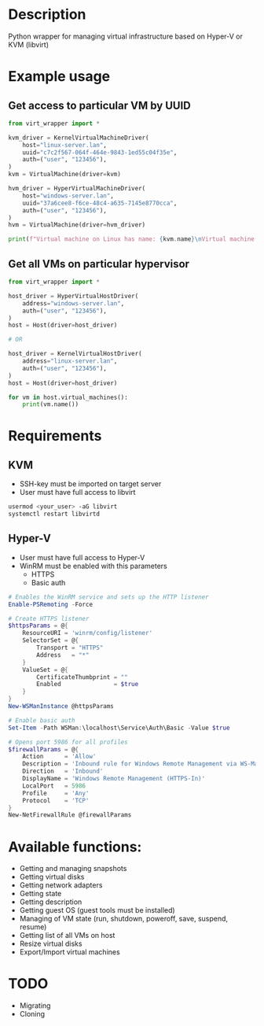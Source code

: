 # Description

Python wrapper for managing virtual infrastructure based on Hyper-V or KVM (libvirt)

# Example usage
## Get access to particular VM by UUID
```python
from virt_wrapper import *

kvm_driver = KernelVirtualMachineDriver(
    host="linux-server.lan",
    uuid="c7c2f567-064f-464e-9843-1ed55c04f35e",
    auth=("user", "123456"),
)
kvm = VirtualMachine(driver=kvm)

hvm_driver = HyperVirtualMachineDriver(
    host="windows-server.lan",
    uuid="37a6cee8-f6ce-48c4-a635-7145e8770cca",
    auth=("user", "123456"),
)
hvm = VirtualMachine(driver=hvm_driver)

print(f"Virtual machine on Linux has name: {kvm.name}\nVirtual machine on Windows has name: {hvm.name}")

```

## Get all VMs on particular hypervisor
```python
from virt_wrapper import *

host_driver = HyperVirtualHostDriver(
    address="windows-server.lan",
    auth=("user", "123456"),
)
host = Host(driver=host_driver)

# OR

host_driver = KernelVirtualHostDriver(
    address="linux-server.lan",
    auth=("user", "123456"),
)
host = Host(driver=host_driver)

for vm in host.virtual_machines():
    print(vm.name())
```


# Requirements
## KVM

- SSH-key must be imported on target server
- User must have full access to libvirt
```sh
usermod <your_user> -aG libvirt
systemctl restart libvirtd
```

## Hyper-V
- User must have full access to Hyper-V
- WinRM must be enabled with this parameters
    - HTTPS
    - Basic auth

```powershell
# Enables the WinRM service and sets up the HTTP listener
Enable-PSRemoting -Force

# Create HTTPS listener
$httpsParams = @{
    ResourceURI = 'winrm/config/listener'
    SelectorSet = @{
        Transport = "HTTPS"
        Address   = "*"
    }
    ValueSet = @{
        CertificateThumbprint = ""
        Enabled               = $true
    }
}
New-WSManInstance @httpsParams

# Enable basic auth
Set-Item -Path WSMan:\localhost\Service\Auth\Basic -Value $true

# Opens port 5986 for all profiles
$firewallParams = @{
    Action      = 'Allow'
    Description = 'Inbound rule for Windows Remote Management via WS-Management. [TCP 5986]'
    Direction   = 'Inbound'
    DisplayName = 'Windows Remote Management (HTTPS-In)'
    LocalPort   = 5986
    Profile     = 'Any'
    Protocol    = 'TCP'
}
New-NetFirewallRule @firewallParams
```

# Available functions:
- Getting and managing snapshots
- Getting virtual disks
- Getting network adapters
- Getting state
- Getting description
- Getting guest OS (guest tools must be installed)
- Managing of VM state (run, shutdown, poweroff, save, suspend, resume)
- Getting list of all VMs on host
- Resize virtual disks
- Export/Import virtual machines

# TODO
- Migrating
- Cloning